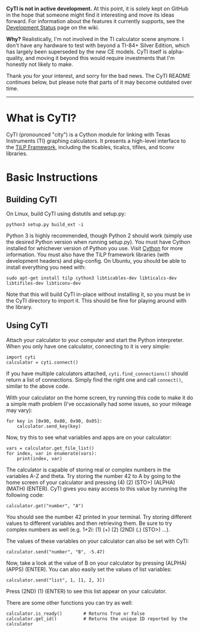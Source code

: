 **CyTI is not in active development.** At this point, it is solely kept on GitHub in the hope that someone might find it interesting and move its ideas forward. For information about the features it currently supports, see the [Development Status][] page on the wiki.

**Why?** Realistically, I'm not involved in the TI calculator scene anymore. I don't have any hardware to test with beyond a TI-84+ Silver Edition, which has largely been superseded by the new CE models. CyTI itself is alpha-quality, and moving it beyond this would require investments that I'm honestly not likely to make.

Thank you for your interest, and sorry for the bad news. The CyTI README continues below, but please note that parts of it may become outdated over time.

---

What is CyTI?
=============

CyTI (pronounced "city") is a Cython module for linking with Texas Instruments (TI) graphing calculators. It presents a high-level interface to the [TiLP Framework][], including the ticables, ticalcs, tifiles, and ticonv libraries.

Basic Instructions
==================

Building CyTI
-------------

On Linux, build CyTI using distutils and setup.py:

    python3 setup.py build_ext -i

Python 3 is highly recommended, though Python 2 should work (simply use the desired Python version when running setup.py). You must have Cython installed for whichever version of Python you use. Visit [Cython][] for more information. You must also have the TiLP framework libraries (with development headers) and pkg-config. On Ubuntu, you should be able to install everything you need with:

    sudo apt-get install tilp cython3 libticables-dev libticalcs-dev libtifiles-dev libticonv-dev

Note that this will build CyTI in-place without installing it, so you must be in the CyTI directory to import it. This should be fine for playing around with the library.

Using CyTI
----------

Attach your calculator to your computer and start the Python interpreter. When you only have one calculator, connecting to it is very simple:

    import cyti
    calculator = cyti.connect()

If you have multiple calculators attached, `cyti.find_connections()` should return a list of connections. Simply find the right one and call `connect()`, similar to the above code.

With your calculator on the home screen, try running this code to make it do a simple math problem (I've occasionally had some issues, so your mileage may vary):

    for key in [0x90, 0x80, 0x90, 0x05]:
        calculator.send_key(key)

Now, try this to see what variables and apps are on your calculator:

    vars = calculator.get_file_list()
    for index, var in enumerate(vars):
        print(index, var)

The calculator is capable of storing real or complex numbers in the variables A-Z and theta. Try storing the number 42 to A by going to the home screen of your calculator and pressing (4) (2) (STO>) (ALPHA) (MATH) (ENTER). CyTI gives you easy access to this value by running the following code:

    calculator.get("number", "A")

You should see the number 42 printed in your terminal. Try storing different values to different variables and then retrieving them. Be sure to try complex numbers as well (e.g. 1+2i: (1) (+) (2) (2ND) (.) (STO>) ...).

The values of these variables on your calculator can also be set with CyTI:

    calculator.send("number", "B", -5.47)

Now, take a look at the value of B on your calculator by pressing (ALPHA) (APPS) (ENTER). You can also easily set the values of list variables:

	calculator.send("list", 1, [1, 2, 3])

Press (2ND) (1) (ENTER) to see this list appear on your calculator.

There are some other functions you can try as well:

    calculator.is_ready()        # Returns True or False
    calculator.get_id()          # Returns the unique ID reported by the calculator

<!-- Links -->
[Cython]: http://cython.org
[Development Status]: https://github.com/ahamlinman/cyti/wiki/Development-Status
[TiLP Framework]: http://lpg.ticalc.org/prj_tilp/architecture.html
